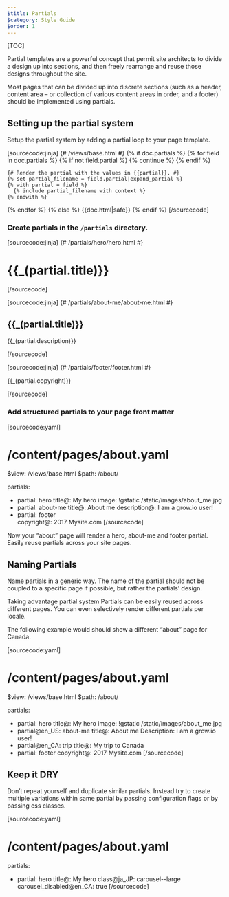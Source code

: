 ```yaml
---
$title: Partials
$category: Style Guide
$order: 1
---
```

[TOC]

Partial templates are a powerful concept that permit site architects to divide a design up into sections, and then freely rearrange and reuse those designs throughout the site.

Most pages that can be divided up into discrete sections (such as a header, content area – or collection of various content areas in order, and a footer) should be implemented using partials.

## Setting up the partial system

Setup the partial system by adding a partial loop to your page template.

[sourcecode:jinja]
{# /views/base.html #}
{% if doc.partials %}
  {% for field in doc.partials %}
    {% if not field.partial %}
      {% continue %}
    {% endif %}

    {# Render the partial with the values in {{partial}}. #}
    {% set partial_filename = field.partial|expand_partial %}
    {% with partial = field %}
      {% include partial_filename with context %}
    {% endwith %}
  {% endfor %}
{% else %}
  {{doc.html|safe}}
{% endif %}
[/sourcecode]

### Create partials in the `/partials` directory.

[sourcecode:jinja]
{# /partials/hero/hero.html #}
<div class=”hero”>
   <h1 class=”hero__title”>{{_(partial.title)}}</h1>
</div>
[/sourcecode]

[sourcecode:jinja]
{# /partials/about-me/about-me.html #}
<div class=”about-me”>
   <h2 class=”about-me__title”>{{_(partial.title)}}</h2>
   <p>{{_(partial.description)}}</p>
</div>
[/sourcecode]

[sourcecode:jinja]
{# /partials/footer/footer.html #}
<div class=”footer”>
   <p class=”footer__copyright>{{_(partial.copyright)}}</p>
</div>
[/sourcecode]

### Add structured partials to your page front matter

[sourcecode:yaml]
# /content/pages/about.yaml
$view: /views/base.html
$path: /about/

partials:
- partial: hero
  title@: My hero
  image: !gstatic /static/images/about_me.jpg
- partial: about-me
  title@: About me
  description@: I am a grow.io user!
- partial: footer  
  copyright@: 2017 Mysite.com
[/sourcecode]

Now your “about” page will render a hero, about-me and footer partial.   Easily reuse partials across your site pages.

## Naming Partials

Name partials in a generic way. The name of the partial should not be coupled to a specific page if possible, but rather the partials’ design.

Taking advantage partial system
Partials can be easily reused across different pages.  You can even selectively render different partials per locale.

The following example would should show a different “about” page for Canada.

[sourcecode:yaml]
# /content/pages/about.yaml
$view: /views/base.html
$path: /about/

partials:
- partial: hero
  title@: My hero
  image: !gstatic /static/images/about_me.jpg
- partial@en_US: about-me
  title@: About me
  Description: I am a grow.io user!
- partial@en_CA: trip
  title@: My trip to Canada
- partial: footer
  copyright@: 2017 Mysite.com
[/sourcecode]

## Keep it DRY

Don’t repeat yourself and duplicate similar partials.  Instead try to create multiple variations within same partial by passing configuration flags or by passing css classes.

[sourcecode:yaml]
# /content/pages/about.yaml
partials:
- partial: hero
  title@: My hero
  class@ja_JP: carousel--large
  carousel_disabled@en_CA: true
[/sourcecode]
